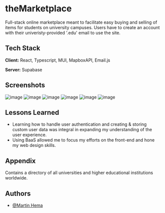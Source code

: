 
# theMarketplace

Full-stack online marketplace meant to facilitate easy buying and selling of items for students on university campuses. Users have to create an account with their univeristy-provided '.edu' email to use the site.


## Tech Stack

**Client:** React, Typescript, MUI, MapboxAPI, Email.js

**Server:** Supabase


## Screenshots

![image](https://github.com/user-attachments/assets/51e749c9-f6b2-432d-ab4d-9e2883c92e10)
![image](https://github.com/user-attachments/assets/0d08466c-ae42-4b9b-8147-ad3699295941)
![image](https://github.com/user-attachments/assets/d8c4d4ea-3838-4983-ad9b-3d05768c3266)
![image](https://github.com/user-attachments/assets/c12dd2a5-13a8-4aec-abd5-62e0b6634975)
![image](https://github.com/user-attachments/assets/ccf3a580-0b3d-4610-83bc-5ff44845c61c)
![image](https://github.com/user-attachments/assets/c772f6f8-d0b1-4b53-9070-c280e46cf14e)




## Lessons Learned

- Learning how to handle user authentication and creating & storing custom user data was integral in expanding my understanding of the user experience.
- Using BaaS allowed me to focus my efforts on the front-end and hone my web design skills.


## Appendix

Contains a directory of all universities and higher educational institutions worldwide.


## Authors

- [@Martin Hema](https://www.github.com/martin0he)

